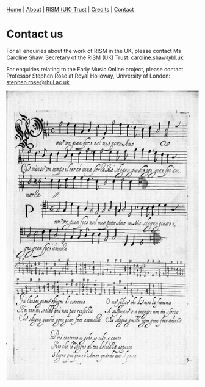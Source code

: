 [Home](/) | [About](/about) | [RISM (UK) Trust](/rism_uk_trust) | [Credits](/acknowledgements) | [Contact](/contact)  
  
# Contact us  

For all enquiries about the work of RISM in the UK, please contact Ms Caroline Shaw, Secretary of the RISM (UK) Trust: [caroline.shaw@bl.uk](mailto:caroline.shaw@bl.uk)

For enquiries relating to the Early Music Online project, please contact Professor Stephen Rose at Royal Holloway, University of London: [stephen.rose@rhul.ac.uk](mailto:stephen.rose@rhul.ac.uk)  

![Canzonette a quattro voci (Rome: Simone Verovio, 1591)](verovio.jpg "Music from Canzonette a quattro voci (Rome: Simone Verovio, 1591)")
